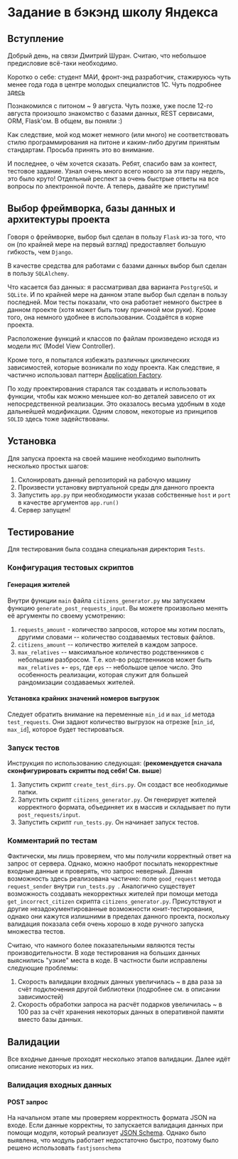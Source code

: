 # Задание в бэкэнд школу Яндекса

## Вступление

Добрый день, на связи Дмитрий Шуран. Считаю, что небольшое предисловие
всё-таки необходимо. 

Коротко о себе: студент МАИ, фронт-энд разработчик, стажируюсь чуть менее года года в
центре молодых специалистов 1С. Чуть подробнее [здесь](https://github.com/dshuran/CV)

Познакомился с питоном ~ 9 августа. Чуть позже, уже после 12-го августа произошло
знакомство с базами данных, REST сервисами, ORM, Flask'ом. В общем,
вы поняли :) 

Как следствие, мой код может немного (или много) не соответствовать
стилю программирования на питоне и каким-либо другим принятым стандартам.
Просьба принять это во внимание. 
 
И последнее, о чём хочется сказать. Ребят, спасибо вам за контест,
тестовое задание. Узнал очень много всего нового за эти пару недель, это 
было круто! Отдельный респект за очень быстрые ответы на все вопросы по
электронной почте. А теперь, давайте же приступим! 
 
## Выбор фреймворка, базы данных и архитектуры проекта
 
Говоря о фреймворке, выбор был сделан в пользу `Flask` из-за того, что он 
(по крайней мере на первый взгляд) предоставляет большую гибкость, чем `Django`.
 
В качестве средства для работами с базами данных выбор был сделан в пользу 
`SQLAlchemy`. 
 
Что касается баз данных: я рассматривал два варианта `PostgreSQL` и `SQLite`.
И по крайней мере на данном этапе выбор был сделан в пользу последней.
Мои тесты показали, что она работает немного быстрее в данном проекте
(хотя может быть тому причиной мои руки). Кроме того, она немного удобнее
в использовании. Создаётся в корне проекта.

Расположение функций и классов по файлам произведено
исходя из модели `MVC` (Model View Controller). 

Кроме того, я попытался избежать различных циклических зависимостей,
которые возникали по ходу проекта. Как следствие, я частично использовал
паттерн [Application Factory](https://flask.palletsprojects.com/en/1.1.x/patterns/appfactories/).

По ходу проектирования старался так создавать и использовать функции, чтобы
как можно меньшее кол-во деталей зависело от их непосредственной реализации.
Это оказалось весьма удобным в ходе дальнейшей модификации. Одним словом,
некоторые из принципов `SOLID` здесь тоже задействованы.
 
 ## Установка
 
 Для запуска проекта на своей машине необходимо выполнить несколько простых
 шагов: 
 1. Склонировать данный репозиторий на рабочую машину
 2. Произвести установку виртуальной среды для данного проекта
 3. Запустить `app.py` при необходимости указав собственные `host` и `port` в
 качестве аргументов `app.run()`
 4. Сервер запущен! 
 
 ## Тестирование
 
 Для тестирования была создана специальная директория `Tests`. 
 
 ### Конфигурация тестовых скриптов
 
 #### Генерация жителей
 Внутри функции `main` файла `citizens_generator.py` мы запускаем функцию
  `generate_post_requests_input`. Вы можете произвольно менять её
  аргументы по своему усмотрению:
  1. `requests_amount` - количество запросов, которое мы хотим послать,
  другими словами -- количество создаваемых тестовых файлов.
  2. `citizens_amount` -- количество жителей в каждом запросе.
  3. `max_relatives` -- максимальное количество родственников с небольшим
  разбросом. Т.е. кол-во родственников может быть `max_relatives` +- `eps`,
  где `eps` -- небольшое целое число. Это особенность реализации, которая
  служит для большей рандомизации создаваемых жителей. 
  
 #### Установка крайних значений номеров выгрузок
 Следует обратить внимание на переменные `min_id` и `max_id` метода
 `test_requests`. Они задают количество выгрузок на отрезке [`min_id`, `max_id`],
 которое будет тестироваться.
 
 ### Запуск тестов 
 Инструкция по использованию следующая:
 (**рекомендуется сначала сконфигурировать скрипты под себя! См. выше**)
 1. Запустить скрипт `create_test_dirs.py`. Он создаст все необходимые папки.
 2. Запустить скрипт `citizens_generator.py`. Он генерирует жителей
 корректного формата, объединяет их в массив и складывает по пути 
 `post_requests/input`. 
 3. Запустить скрипт `run_tests.py`. Он начинает запуск тестов.
 
 ### Комментарий по тестам
 
 Фактически, мы лишь проверяем, что мы получили корректный ответ на запрос
 от сервера. Однако, можно наоброт посылать некорректные входные данные и
 проверять, что запрос неверный. Данная возможность здесь реализована
 частично: поле `good_request` метода `request_sender` внутри `run_tests.py `.
 Аналогично существует возможность создавать некорректных жителей при помощи
 метода `get_incorrect_citizen` скрипта `citizens_generator.py`.
 Присутствуют и другие незадокументированные возможности юнит-тестирования,
 однако они кажутся излишними в пределах данного проекта, поскольку
 валидация показала себя очень хорошо в ходе ручного запуска множества тестов. 
 
 Считаю, что намного более показательными являются тесты производительности.
 В ходе тестирования на больших данных выяснились "узкие" места в коде. 
 В частности были исправлены следующие проблемы:
 1. Скорость валидации входных данных увеличилась ~ в два раза за счёт 
 подключения другой библиотеки (подробнее см. в описании зависимостей)
 2. Скорость обработки запроса на расчёт подарков увеличилась ~ в 100 раз
 за счёт хранения некоторых данных в оперативной памяти вместо базы данных.
 
 
## Валидации

Все входные данные проходят несколько этапов валидации. Далее идёт описание
некоторых из них.

### Валидация входных данных

#### POST запрос

На начальном этапе мы проверяем корректность формата JSON на входе.
Если данные корректны, то запускается валидация данных при помощи модуля,
который реализует [JSON Schema](https://json-schema.org/). Однако было
выявлена, что модуль работает недостаточно быстро, поэтому было решено 
использовать `fastjsonschema`


 
